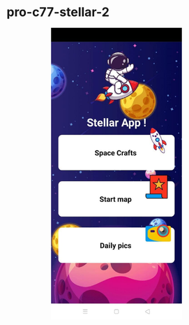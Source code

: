 # pro-c77-stellar-2
<p align="center">
  <img src="https://github.com/Arabhya07092007/pro-c77-stellar-2/blob/main/stellar%20img.jpg?raw=true" width="300" title="Stellar home screen">
</p>
